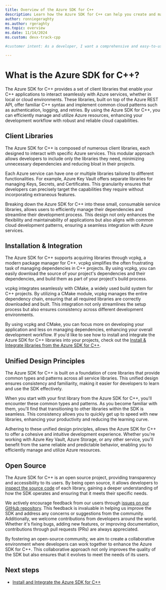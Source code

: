 ```yaml
---
title: Overview of the Azure SDK for C++
description: Learn how the Azure SDK for C++ can help you create and manage applications that run on Azure.
author: ronniegeraghty
ms.author: rgeraghty
ms.topic: overview
ms.date: 11/14/2024
ms.custom: devx-track-cpp

#customer intent: As a developer, I want a comprehensive and easy-to-use SDK for Azure services so that I can efficiently integrate cloud capabilities into my C++ applications.

---
```


# What is the Azure SDK for C++?

The Azure SDK for C++ provides a set of client libraries that enable your C++ applications to interact seamlessly with Azure services, whether in local or cloud environments. These libraries, built on top of the Azure REST API, offer familiar C++ syntax and implement common cloud patterns such as authentication, logging, and retries. By using the Azure SDK for C++, you can efficiently manage and utilize Azure resources, enhancing your development workflow with robust and reliable cloud capabilities.

## Client Libraries

The Azure SDK for C++ is composed of numerous client libraries, each designed to interact with specific Azure services. This modular approach allows developers to include only the libraries they need, minimizing unnecessary dependencies and reducing bloat in their projects.

Each Azure service can have one or multiple libraries tailored to different functionalities. For example, Azure Key Vault offers separate libraries for managing Keys, Secrets, and Certificates. This granularity ensures that developers can precisely target the capabilities they require without incorporating extraneous features.

Breaking down the Azure SDK for C++ into these small, consumable service libraries, allows users to efficiently manage their dependencies and streamline their development process. This design not only enhances the flexibility and maintainability of applications but also aligns with common cloud development patterns, ensuring a seamless integration with Azure services.

## Installation & Integration

The Azure SDK for C++ supports acquiring libraries through vcpkg, a modern package manager for C++. vcpkg simplifies the often frustrating task of managing dependencies in C++ projects. By using vcpkg, you can easily download the source of your project's dependencies and their dependencies, and build them as part of your project's build process.

vcpkg integrates seamlessly with CMake, a widely used build system for C++ projects. By utilizing a CMake module, vcpkg manages the entire dependency chain, ensuring that all required libraries are correctly downloaded and built. This integration not only streamlines the setup process but also ensures consistency across different development environments.

By using vcpkg and CMake, you can focus more on developing your application and less on managing dependencies, enhancing your overall development workflow. If you'd like to see how to install and integrate the Azure SDK for C++ libraries into your projects, check out the [Install & Integrate libraries from the Azure SDK for C++](./install-and-integrate-the-sdk.md).

## Unified Design Principles

The Azure SDK for C++ is built on a foundation of core libraries that provide common types and patterns across all service libraries. This unified design ensures consistency and familiarity, making it easier for developers to learn and use the SDK effectively.

When you start with your first library from the Azure SDK for C++, you'll encounter these common types and patterns. As you become familiar with them, you'll find that transitioning to other libraries within the SDK is seamless. This consistency allows you to quickly get up to speed with new libraries, enhancing your productivity and reducing the learning curve.

Adhering to these unified design principles, allows the Azure SDK for C++ to offer a cohesive and intuitive development experience. Whether you're working with Azure Key Vault, Azure Storage, or any other service, you'll benefit from the same reliable and predictable behavior, enabling you to efficiently manage and utilize Azure resources.

## Open Source

The Azure SDK for C++ is an open source project, providing transparency and accessibility to its users. By being open source, it allows developers to [inspect the source code](https://github.com/Azure/azure-sdk-for-cpp) of each library, gaining a deeper understanding of how the SDK operates and ensuring that it meets their specific needs.

We actively encourage feedback from our users through [issues on our GitHub repository](https://github.com/Azure/azure-sdk-for-cpp/issues). This feedback is invaluable in helping us improve the SDK and address any concerns or suggestions from the community. Additionally, we welcome contributions from developers around the world. Whether it's fixing bugs, adding new features, or improving documentation, contributions through pull requests (PRs) are always appreciated.

By fostering an open-source community, we aim to create a collaborative environment where developers can work together to enhance the Azure SDK for C++. This collaborative approach not only improves the quality of the SDK but also ensures that it evolves to meet the needs of its users.

## Next steps

- [Install and Integrate the Azure SDK for C++](install-and-integrate-the-sdk.md)
